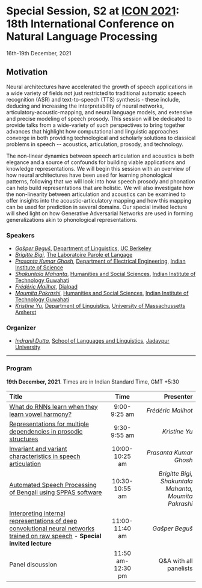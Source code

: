 <!-- # Representation of speech, articulatory dynamics, prosody and language in layers. What do the models know? -->
# Special Session, S2 at [ICON 2021](http://icon2021.nits.ac.in/): 18th International Conference on Natural Language Processing 
16th-19th December, 2021 
## Motivation
Neural architectures have accelerated the growth of speech applications in a wide variety of fields not just restricted to traditional automatic speech recognition (ASR) and text-to-speech (TTS) synthesis - these include, deducing and increasing the interpretability of neural networks, articulatory-acoustic-mapping, and neural language models, and extensive and precise modeling of speech prosody. This session will be dedicated to provide talks from a wide-variety of such perspectives to bring together advances that highlight how computational and linguistic approaches converge in both providing technological and scholarly solutions to classical problems in speech -- acoustics, articulation, prosody, and technology.

The non-linear dynamics between speech articulation and acoustics is both elegance and a source of confounds for building viable applications and knowledge representations. We will begin this session with an overview of how neural architectures have been used for learning phonological patterns, following that we will look into how speech prosody and phonation can help build representations that are holistic. We will also investigate how the non-linearity between articulation and acoustics can be examined to offer insights into the acoustic-articulatory mapping and how this mapping can be used for prediction in several domains. Our special invited lecture will shed light on how Generative Adversarial Networks are used in forming generalizations akin to phonological representations.

### Speakers
- [*Gašper Beguš*](https://gbegus.github.io/), [Department of Linguistics](https://lx.berkeley.edu/), [UC Berkeley](https://www.berkeley.edu/)
- [*Brigitte Bigi*](http://www2.lpl-aix.fr/~bigi/), [The Laboratoire Parole et Langage](https://www.lpl-aix.fr/en/welcome-to-lpl/)
- [*Prasanta Kumar Ghosh*](https://ee.iisc.ac.in/prasanta-kumar-ghosh/), [Department of Electrical Engineering](https://ee.iisc.ac.in/), [Indian Institute of Science](https://iisc.ac.in/)
- [*Shakuntala Mahanta*](https://www.iitg.ac.in/hss/faculty_page_profile.php?name=MzgvUVFIK2oydWpTaXFzNUJOUkExZz09), [Humanities and Social Sciences](https://www.iitg.ac.in/hss/), [Indian Institute of Technology Guwahati](https://www.iitg.ac.in/)
- [*Frédéric Mailhot*](https://www.linkedin.com/in/fmailhot/), [Dialpad](https://www.dialpad.com/)
- [*Moumita Pakrashi*](https://www.researchgate.net/profile/Moumita-Pakrashi), [Humanities and Social Sciences](https://www.iitg.ac.in/hss/), [Indian Institute of Technology Guwahati](https://www.iitg.ac.in/)
- [*Kristine Yu*](https://www.krisyu.org/), [Department of Linguistics](https://www.umass.edu/linguistics), [University of Massachussetts Amherst](https://www.umass.edu/)

### Organizer
- [*Indranil Dutta*](https://duttalab.github.io/indranil.html), [School of Languages and Linguistics](http://www.jaduniv.edu.in/view_department.php?deptid=143), [Jadavpur University](http://www.jaduniv.edu.in/)

---
### Program
**19th December, 2021**. Times are in Indian Standard Time, GMT +5:30

| Title 	| Time 	| Presenter 	|
|:---	|:---:	|---:	|
| [What do RNNs learn when they learn vowel harmony?](fred.md)	| 9:00-9:25 am 	| *Frédéric Mailhot* 	|
| [Representations for multiple dependencies in prosodic structures](yu.md) 	| 9:30-9:55 am 	| *Kristine Yu*	|
| [Invariant and variant characteristics in speech articulation](ghosh.md) 	| 10:00-10:25 am 	| *Prasanta Kumar Ghosh* 	|
| [Automated Speech Processing of Bengali using SPPAS software](pmb.md)	| 10:30-10:55 am 	| *Brigitte Bigi, Shakuntala Mahanta, Moumita Pakrashi* 	|
| [Interpreting internal representations of deep convolutional neural networks trained on raw speech](begus.md) - **Special invited lecture** 	| 11:00-11:40 am 	| *Gašper Beguš* 	|
| Panel discussion 	| 11:50 am-12:30 pm 	| Q&A with all panelists 	|